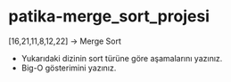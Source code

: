# patika-merge_sort_projesi

[16,21,11,8,12,22] -> Merge Sort

* Yukarıdaki dizinin sort türüne göre aşamalarını yazınız.
* Big-O gösterimini yazınız.
